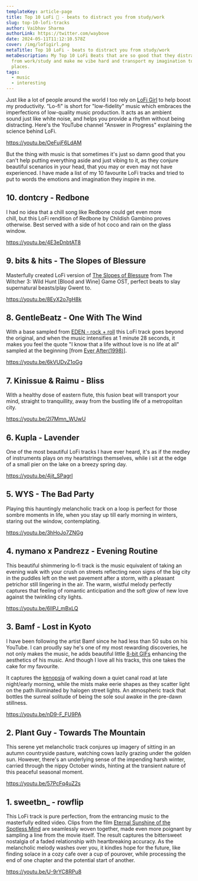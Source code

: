 ```yaml
---
templateKey: article-page
title: Top 10 LoFi 🌌 - beats to distract you from study/work
slug: top-10-lofi-tracks
author: Vaibhav Sharma
authorLink: https://twitter.com/waybove
date: 2024-05-11T11:12:10.578Z
cover: /img/lofigirl.png
metaTitle: Top 10 LoFi - beats to distract you from study/work
metaDescription: My Top 10 LoFi Beats that are so good that they distract me
  from work/study and make me vibe hard and transport my imagination to far off
  places.
tags:
  - music
  - interesting
---
```

Just like a lot of people around the world I too rely on [LoFi Girl](https://www.youtube.com/@LofiGirl) to help boost my productivity. “Lo-fi" is short for "low-fidelity" music which embraces the imperfections of low-quality music production. It acts as an ambient sound just like white noise, and helps you provide a rhythm without being distracting. Here's the YouTube channel "Answer in Progress" explaining the science behind LoFi.

https://youtu.be/OeFujF6LdAM

But the thing with music is that sometimes it's just so damn good that you can't help putting everything aside and just vibing to it, as they conjure beautiful scenarios in your head, that you may or even may not have experienced. I have made a list of my 10 favourite LoFi tracks and tried to put to words the emotions and imagination they inspire in me.

## 10. dontcry - Redbone

I had no idea that a chill song like Redbone could get even more chill, but this LoFi rendition of Redbone by Childish Gambino proves otherwise. Best served with a side of hot coco and rain on the glass window.

https://youtu.be/4E3eDnbtAT8

## 9. bits & hits - The Slopes of Blessure

Masterfully created LoFi version of [The Slopes of Blessure](https://www.youtube.com/watch?v=824CHpd7Ax8) from The Witcher 3: Wild Hunt \[Blood and Wine] Game OST, perfect beats to slay supernatural beasts/play Gwent to.

https://youtu.be/8EyX2o7gH8k

## 8. GentleBeatz - One With The Wind

With a base sampled from [EDEN - rock + roll](https://youtu.be/geZ_5Ri7ANg) this LoFi track goes beyond the original, and when the music intensifies at 1 minute 28 seconds, it makes you feel the quote "I know that a life without love is no life at all" sampled at the beginning [from [Ever After(1998)](https://en.wikipedia.org/wiki/Ever_After)].

https://youtu.be/6kVUDvZ1oGg

## 7. Kinissue & Raimu - Bliss

With a healthy dose of eastern flute, this fusion beat will transport your mind, straight to tranquillity, away from the bustling life of a metropolitan city.

https://youtu.be/2l7Mmn_WUwU

## 6. Kupla - Lavender

One of the most beautiful LoFi tracks I have ever heard, it's as if the medley of instruments plays on my heartstrings themselves, while i sit at the edge of a small pier on the lake on a breezy spring day.

https://youtu.be/4jit_SPagrI

## 5.  WYS - The Bad Party

Playing this hauntingly melancholic track on a loop is perfect for those sombre moments in life, when you stay up till early morning in winters, staring out the window, contemplating.

https://youtu.be/3hHoJo7ZNGg

## 4. nymano x Pandrezz - Evening Routine

This beautiful shimmering lo-fi track is the music equivalent of taking an evening walk with your crush on streets reflecting neon signs of the big city in the puddles left on the wet pavement after a storm, with a pleasant petrichor still lingering in the air. The warm, wistful melody perfectly captures that feeling of romantic anticipation and the soft glow of new love against the twinkling city lights.

https://youtu.be/6IlPJ_mBxLQ

## 3. Bamf - Lost in Kyoto

I have been following the artist Bamf since he had less than 50 subs on his YouTube. I can proudly say he's one of my most rewarding discoveries, he not only makes the music, he adds beautiful little [8-bit GIFs](https://waneella.tumblr.com) enhancing the aesthetics of his music. And though I love all his tracks, this one takes the cake for my favourite. 

It captures the [kenopsia](https://www.dictionaryofobscuresorrows.com/post/27720773573/kenopsia) of walking down a quiet canal road at late night/early morning, while the mists make eerie shapes as they scatter light on the path illuminated by halogen street lights. An atmospheric track that bottles the surreal solitude of being the sole soul awake in the pre-dawn stillness.

https://youtu.be/nD9-F_FU9PA

## 2. Plant Guy - Towards The Mountain

This serene yet melancholic track conjures up imagery of sitting in an autumn countryside pasture, watching cows lazily grazing under the golden sun. However, there's an underlying sense of the impending harsh winter, carried through the nippy October winds, hinting at the transient nature of this peaceful seasonal moment.

https://youtu.be/57PcFq4uZ2s

## 1. sweetbn_ - rowflip

This LoFi track is pure perfection, from the entrancing music to the masterfully edited video. Clips from the film [Eternal Sunshine of the Spotless Mind](https://en.wikipedia.org/wiki/Eternal_Sunshine_of_the_Spotless_Mind) are seamlessly woven together, made even more poignant by sampling a line from the movie itself. The result captures the bittersweet nostalgia of a faded relationship with heartbreaking accuracy. As the melancholic melody washes over you, it kindles hope for the future, like finding solace in a cozy cafe over a cup of pourover, while processing the end of one chapter and the potential start of another.

https://youtu.be/U-9rYC8RPu8